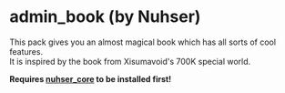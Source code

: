 # admin_book (by Nuhser)

This pack gives you an almost magical book which has all sorts of cool features.  
It is inspired by the book from Xisumavoid's 700K special world.

**Requires [nuhser_core](https://github.com/Nuhser/nuhser_core "Nuhser_Core") to be installed first!**
